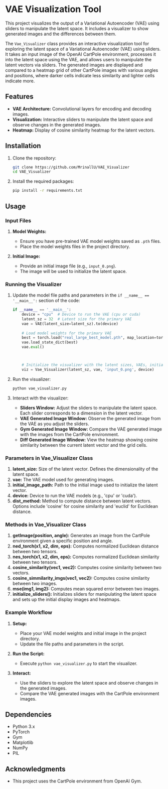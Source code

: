 # VAE Visualization Tool

This project visualizes the output of a Variational Autoencoder (VAE) using sliders to manipulate the latent space. It includes a visualizer to show generated images and the differences between them.

The `Vae_Visualizer` class provides an interactive visualization tool for exploring the latent space of a Variational Autoencoder (VAE) using sliders. It takes an input image of the OpenAI CartPole environment, processes it into the latent space using the VAE, and allows users to manipulate the latent vectors via sliders. The generated images are displayed and compared to a heatmap grid of other CartPole images with various angles and positions, where darker cells indicate less similarity and lighter cells indicate more.
## Features

- **VAE Architecture:** Convolutional layers for encoding and decoding images.
- **Visualization:** Interactive sliders to manipulate the latent space and observe changes in the generated images.
- **Heatmap:** Display of cosine similarity heatmap for the latent vectors.

## Installation

1. Clone the repository:

   ```bash
   git clone https://github.com/MrinallU/VAE_Visualizer
   cd VAE_Visualizer
   ```

2. Install the required packages:

   ```bash
   pip install -r requirements.txt
   ```

## Usage

### Input Files

1. **Model Weights:**
   - Ensure you have pre-trained VAE model weights saved as `.pth` files.
   - Place the model weights files in the project directory.

2. **Initial Image:**
   - Provide an initial image file (e.g., `input_0.png`).
   - The image will be used to initialize the latent space.

### Running the Visualizer

1. Update the model file paths and parameters in the `if __name__ == '__main__':` section of the code:

   ```python
   if __name__ == '__main__':
       device = "cpu"  # Device to run the VAE (cpu or cuda)
       latent_sz = 32  # Latent size for the primary VAE
       vae = VAE(latent_size=latent_sz).to(device)
       
       # Load model weights for the primary VAE
       best = torch.load("real_large_best_model.pth", map_location=torch.device('cpu'))
       vae.load_state_dict(best)
       vae.eval()



       # Initialize the visualizer with the latent sizes, VAEs, initial image, and device
       viz = Vae_Visualizer(latent_sz, vae, 'input_0.png', device)
   ```

2. Run the visualizer:

   ```bash
   python vae_visualizer.py
   ```

3. Interact with the visualizer:
   - **Sliders Window:** Adjust the sliders to manipulate the latent space. Each slider corresponds to a dimension in the latent vector.
   - **VAE Generated Image Window:** Observe the generated image from the VAE as you adjust the sliders.
   - **Gym Generated Image Window:** Compare the VAE generated image with the images from the CartPole environment.
   - **Diff Generated Image Window:** View the heatmap showing cosine similarity between the current latent vector and the grid cells.

### Parameters in Vae_Visualizer Class

1. **latent_size:** Size of the latent vector. Defines the dimensionality of the latent space.
2. **vae:** The VAE model used for generating images.
3. **initial_image_path:** Path to the initial image used to initialize the latent vector.
4. **device:** Device to run the VAE models (e.g., 'cpu' or 'cuda').
5. **dist_method:** Method to compute distance between latent vectors. Options include 'cosine' for cosine similarity and 'euclid' for Euclidean distance.

### Methods in Vae_Visualizer Class

1. **getImage(position, angle):** Generates an image from the CartPole environment given a specific position and angle.
2. **ned_torch(x1, x2, dim, eps):** Computes normalized Euclidean distance between two tensors.
3. **nes_torch(x1, x2, dim, eps):** Computes normalized Euclidean similarity between two tensors.
4. **cosine_similarity(vec1, vec2):** Computes cosine similarity between two vectors.
5. **cosine_simmilarity_imgs(vec1, vec2):** Computes cosine similarity between two images.
6. **mse(img1, img2):** Computes mean squared error between two images.
7. **initialize_sliders():** Initializes sliders for manipulating the latent space and sets up the initial display images and heatmaps.

### Example Workflow

1. **Setup:**
   - Place your VAE model weights and initial image in the project directory.
   - Update the file paths and parameters in the script.

2. **Run the Script:**
   - Execute `python vae_visualizer.py` to start the visualizer.

3. **Interact:**
   - Use the sliders to explore the latent space and observe changes in the generated images.
   - Compare the VAE generated images with the CartPole environment images.

## Dependencies

- Python 3.x
- PyTorch
- Gym
- Matplotlib
- NumPy
- PIL


## Acknowledgments

- This project uses the CartPole environment from OpenAI Gym.